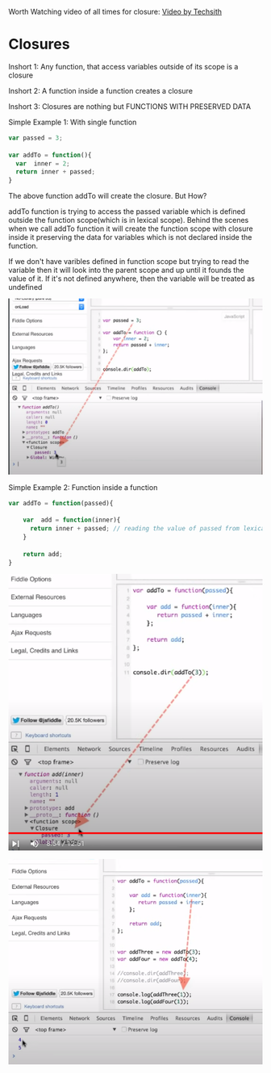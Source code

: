 Worth Watching video of all times for closure: [Video by Techsith](https://www.youtube.com/watch?v=71AtaJpJHw0&t=1s)

# Closures
Inshort 1: Any function, that access variables outside of its scope is a closure

Inshort 2: A function inside a function creates a closure

Inshort 3: Closures are nothing but FUNCTIONS WITH PRESERVED DATA


Simple Example 1: With single function
```javascript
var passed = 3;

var addTo = function(){
  var  inner = 2;
  return inner + passed;
}
```
The above function addTo will create the closure. But How?

addTo function is trying to access the passed variable which is defined outside the function scope(which is in lexical scope). 
Behind the scenes when we call addTo function it will create the function scope with closure inside it preserving the data for variables which is not declared inside the function.

If we don't have varibles defined in function scope but trying to read the variable then it will look into the parent scope and up until it founds the value of it.
If it's not defined anywhere, then the variable will be treated as undefined

![Simple Example 1:](./images/closure-example1.png)

Simple Example 2: Function inside a function 
```javascript
var addTo = function(passed){

    var  add = function(inner){
      return inner + passed; // reading the value of passed from lexical scope
    }

    return add;     
}
```
![Simple Example 2:](./images/closure-example2.png)

![Simple Example 3:](./images/closure-example3.png)
